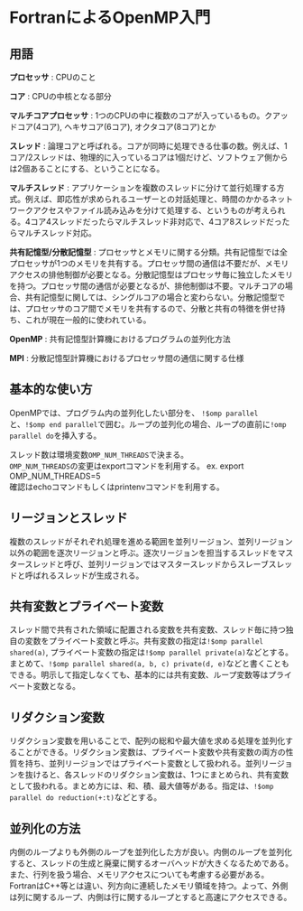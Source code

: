 # FortranによるOpenMP入門

## 用語
**プロセッサ**
: CPUのこと

**コア**
: CPUの中核となる部分

**マルチコアプロセッサ**
: 1つのCPUの中に複数のコアが入っているもの。クアッドコア(4コア), ヘキサコア(6コア), オクタコア(8コア)とか

**スレッド**
: 論理コアと呼ばれる。コアが同時に処理できる仕事の数。例えば、1コア/2スレッドは、物理的に入っているコアは1個だけど、ソフトウェア側からは2個あることにする、ということになる。

**マルチスレッド**
: アプリケーションを複数のスレッドに分けて並行処理する方式。例えば、即応性が求められるユーザーとの対話処理と、時間のかかるネットワークアクセスやファイル読み込みを分けて処理する、というものが考えられる。4コア4スレッドだったらマルチスレッド非対応で、4コア8スレッドだったらマルチスレッド対応。

**共有記憶型/分散記憶型**
: プロセッサとメモリに関する分類。共有記憶型では全プロセッサが1つのメモリを共有する。プロセッサ間の通信は不要だが、メモリアクセスの排他制御が必要となる。分散記憶型はプロセッサ毎に独立したメモリを持つ。プロセッサ間の通信が必要となるが、排他制御は不要。マルチコアの場合、共有記憶型に関しては、シングルコアの場合と変わらない。分散記憶型では、プロセッサのコア間でメモリを共有するので、分散と共有の特徴を併せ持ち、これが現在一般的に使われている。

**OpenMP**
: 共有記憶型計算機におけるプログラムの並列化方法

**MPI**
: 分散記憶型計算機におけるプロセッサ間の通信に関する仕様

## 基本的な使い方
OpenMPでは、プログラム内の並列化したい部分を、 `!$omp parallel`と、`!$omp end parallel`で囲む。ループの並列化の場合、ループの直前に`!omp parallel do`を挿入する。

スレッド数は環境変数`OMP_NUM_THREADS`で決まる。  
`OMP_NUM_THREADS`の変更はexportコマンドを利用する。 ex. export OMP_NUM_THREADS=5  
確認はechoコマンドもしくはprintenvコマンドを利用する。

## リージョンとスレッド
複数のスレッドがそれぞれ処理を進める範囲を並列リージョン、並列リージョン以外の範囲を逐次リージョンと呼ぶ。逐次リージョンを担当するスレッドをマスタースレッドと呼び、並列リージョンではマスタースレッドからスレーブスレッドと呼ばれるスレッドが生成される。

## 共有変数とプライベート変数
スレッド間で共有された領域に配置される変数を共有変数、スレッド毎に持つ独自の変数をプライベート変数と呼ぶ。共有変数の指定は`!$omp parallel shared(a)`, プライベート変数の指定は`!$omp parallel private(a)`などとする。まとめて、`!$omp parallel shared(a, b, c) private(d, e)`などと書くこともできる。明示して指定しなくても、基本的には共有変数、ループ変数等はプライベート変数となる。

## リダクション変数
リダクション変数を用いることで、配列の総和や最大値を求める処理を並列化することができる。リダクション変数は、プライベート変数や共有変数の両方の性質を持ち、並列リージョンではプライベート変数として扱われる。並列リージョンを抜けると、各スレッドのリダクション変数は、1つにまとめられ、共有変数として扱われる。まとめ方には、和、積、最大値等がある。指定は、`!$omp parallel do reduction(+:t)`などとする。

## 並列化の方法
内側のループよりも外側のループを並列化した方が良い。内側のループを並列化すると、スレッドの生成と廃棄に関するオーバヘッドが大きくなるためである。また、行列を扱う場合、メモリアクセスについても考慮する必要がある。FortranはC++等とは違い、列方向に連続したメモリ領域を持つ。よって、外側は列に関するループ、内側は行に関するループとすると高速にアクセスできる。